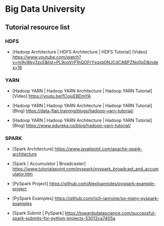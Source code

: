 # Big Data University

## Tutorial resource list

### HDFS
- [Hadoop Architecture | HDFS Architecture | HDFS Tutorial] [Video]
  https://www.youtube.com/watch?v=m9v9lky3zcE&list=PL9ooVrP1hQOFrYxqxb0NJCdCABPZNo0pD&index=16

### YARN
 - [Hadoop YARN | Hadoop YARN Architecture | Hadoop YARN Tutorial] [Video]
  https://youtu.be/fCoivEBDmYA
  
 - [Hadoop YARN | Hadoop YARN Architecture | Hadoop YARN Tutorial] [Blog]
  https://data-flair.training/blogs/hadoop-yarn-tutorial/
  
 - [Hadoop YARN | Hadoop YARN Architecture | Hadoop YARN Tutorial] [Blog]
  https://www.edureka.co/blog/hadoop-yarn-tutorial/
  
### SPARK

- [Spark Architecture] 
https://www.javatpoint.com/apache-spark-architecture

- [Spark | Accumulator | Broadcaster]
https://www.tutorialspoint.com/pyspark/pyspark_broadcast_and_accumulator.htm

- [PySpark Project] 
https://github.com/AlexIoannides/pyspark-example-project

- [PySpark Examples]
https://github.com/rich-iannone/so-many-pyspark-examples

- [Spark Submit | PySpark]
https://towardsdatascience.com/successful-spark-submits-for-python-projects-53012ca7405a
  
